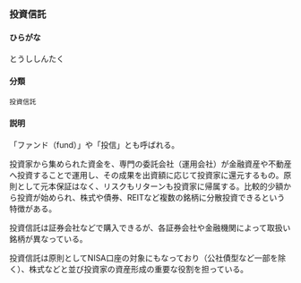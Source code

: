 <div style="display:none;">

## [あ行](securities-terms?id=あ行)
## [か行](securities-terms?id=か行)
## [さ行](securities-terms?id=さ行)
## [た行](securities-terms?id=た行)

</div>

### 投資信託

#### ひらがな

とうししんたく

#### 分類

`投資信託`

#### 説明

「ファンド（fund）」や「投信」とも呼ばれる。
 
投資家から集められた資金を、専門の委託会社（運用会社）が金融資産や不動産へ投資することで運用し、その成果を出資額に応じて投資家に還元するもの。原則として元本保証はなく、リスクもリターンも投資家に帰属する。比較的少額から投資が始められ、株式や債券、REITなど複数の銘柄に分散投資できるという特徴がある。
 
投資信託は証券会社などで購入できるが、各証券会社や金融機関によって取扱い銘柄が異なっている。
 
投資信託は原則としてNISA口座の対象にもなっており（公社債型など一部を除く）、株式などと並び投資家の資産形成の重要な役割を担っている。

<div style="display:none;">

## [な行](securities-terms?id=な行)
## [は行](securities-terms?id=は行)
## [ま行](securities-terms?id=ま行)
## [や行](securities-terms?id=や行)
## [ら行](securities-terms?id=ら行)
## [わ行](securities-terms?id=わ行)
## [英数字・記号](securities-terms?id=英数字・記号)

</div>


